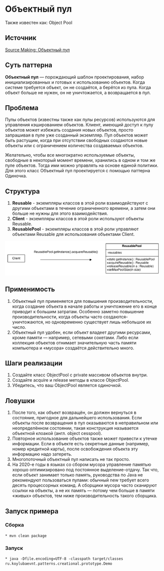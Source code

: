 
# Объектный пул
Также известен как: Object Pool

## Источник
[Source Making: Объектный пул](https://sourcemaking.com/design_patterns/object_pool)

## Суть паттерна

**Объектный пул** — порождающий шаблон проектирования, набор инициализированных и готовых к использованию объектов. Когда системе требуется объект, он не создаётся, а берётся из пула. Когда объект больше не нужен, он не уничтожается, а возвращается в пул.

## Проблема

Пулы объектов (известны также как пулы ресурсов) используются для управления кэшированием объектов. Клиент, имеющий доступ к пулу объектов может избежать создания новых объектов, просто запрашивая в пуле уже созданный экземпляр. Пул объектов может быть растущим, когда при отсутствии свободных создаются новые объекты или c ограничением количества создаваемых объектов.<p>
Желательно, чтобы все многократно используемые объекты, свободные в некоторый момент времени, хранились в одном и том же пуле объектов. Тогда ими можно управлять на основе единой политики. Для этого класс Объектный пул проектируется с помощью паттерна Одиночка.

## Структура

1. **Reusable** - экземпляры классов в этой роли взаимодействуют с другими объектами в течение ограниченного времени, а затем они больше не нужны для этого взаимодействия.
2. **Client** - экземпляры классов в этой роли используют объекты Reusable.
3. **ReusablePool** - экземпляры классов в этой роли управляют объектами Reusable для использования объектами Client.

![](structure.png)

## Применимость

1. Объектный пул применяется для повышения производительности, когда создание объекта в начале работы и уничтожение его в конце приводит к большим затратам. Особенно заметно повышение производительности, когда объекты часто создаются-уничтожаются, но одновременно существует лишь небольшое их число.
2. Объектный пул удобен, если объект владеет другими ресурсами, кроме памяти — например, сетевыми сокетами. Либо если коллекция объектов отнимает значительную часть памяти компьютера и «мусора» создаётся действительно много.

## Шаги реализации
 
1. Создайте класс ObjectPool с private массивом объектов внутри.
2. Создайте acquire и release методы в классе ObjectPool.
3. Убедитесь, что ваш ObjectPool является одиночкой.

## Ловушки

1. После того, как объект возвращён, он должен вернуться в состояние, пригодное для дальнейшего использования. Если объекты после возвращения в пул оказываются в неправильном или неопределённом состоянии, такая конструкция называется объектной клоакой (англ. object cesspool).
2. Повторное использование объектов также может привести к утечке информации. Если в объекте есть секретные данные (например, номер кредитной карты), после освобождения объекта эту информацию надо затереть.
3. Многопоточный объектный пул написать не так просто.
4. На 2020-е годы в языках со сбором мусора управление памятью хорошо оптимизировано под постоянное выделение-отдачу. Так что, если объект занимает только память, руководства по Java не рекомендуют пользоваться пулами: обычный new требует всего десять процессорных команд. А сборщики мусора часто сканируют ссылки на объекты, а не их память — потому чем больше в памяти «живых» объектов, тем ниже производительность такого сборщика.

## Запуск примера

### Сборка

    * mvn clean package

### Запуск

    * java -Dfile.encoding=UTF-8 -classpath target/classes ru.koylubaevnt.patterns.creational.prototype.Demo

